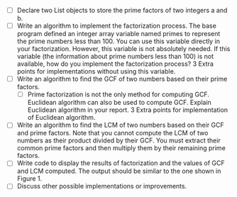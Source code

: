 - [ ] Declare two List<int> objects to store the prime factors of two integers a and b.
- [ ] Write an algorithm to implement the factorization process. The base program defined
an integer array variable named primes to represent the prime numbers less than 100.
You can use this variable directly in your factorization. However, this variable is not
absolutely needed. If this variable (the information about prime numbers less than 100)
is not available, how do you implement the factorization process? 3 Extra points for
implementations without using this variable.
- [ ] Write an algorithm to find the GCF of two numbers based on their prime factors.
    - [ ] Prime factorization is not the only method for computing GCF. Euclidean algorithm can also be used
    to compute GCF. Explain Euclidean algorithm in your report. 3 Extra points for implementation of Euclidean algorithm.
- [ ] Write an algorithm to find the LCM of two numbers based on their GCF and prime
factors. Note that you cannot compute the LCM of two numbers as their product
divided by their GCF. You must extract their common prime factors and then multiply
them by their remaining prime factors.
- [ ] Write code to display the results of factorization and the values of GCF and LCM
computed. The output should be similar to the one shown in Figure 1.
- [ ] Discuss other possible implementations or improvements.
